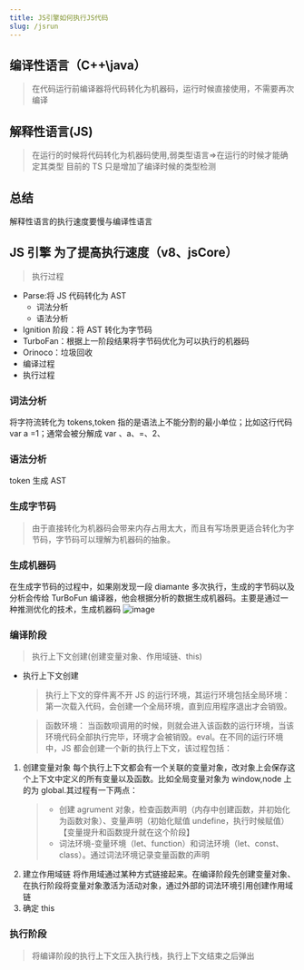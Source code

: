 ```yaml
---
title: JS引擎如何执行JS代码
slug: /jsrun
---
```


## 编译性语言（C++\java）

> 在代码运行前编译器将代码转化为机器码，运行时候直接使用，不需要再次编译

## 解释性语言(JS)

> 在运行的时候将代码转化为机器码使用,弱类型语言=>在运行的时候才能确定其类型
> 目前的 TS 只是增加了编译时候的类型检测

## 总结

解释性语言的执行速度要慢与编译性语言

## JS 引擎 为了提高执行速度（v8、jsCore）

> 执行过程

- Parse:将 JS 代码转化为 AST
  - 词法分析
  - 语法分析
- lgnition 阶段：将 AST 转化为字节码
- TurboFan：根据上一阶段结果将字节码优化为可以执行的机器码
- Orinoco：垃圾回收
- 编译过程
- 执行过程

### 词法分析

将字符流转化为 tokens,token 指的是语法上不能分割的最小单位；比如这行代码 var a =1；通常会被分解成 var 、a、=、2、

### 语法分析

token 生成 AST

### 生成字节码

> 由于直接转化为机器码会带来内存占用太大，而且有写场景更适合转化为字节码，字节码可以理解为机器码的抽象。

### 生成机器码

在生成字节码的过程中，如果刚发现一段 diamante 多次执行，生成的字节码以及分析会传给 TurBoFun 编译器，他会根据分析的数据生成机器码。主要是通过一种推测优化的技术，生成机器码
![image](https://user-images.githubusercontent.com/84896877/177566681-5df91408-bbd9-4a3a-94ce-5584e498d857.png)

### 编译阶段

> 执行上下文创建(创建变量对象、作用域链、this)

- 执行上下文创建
  > 执行上下文的穿件离不开 JS 的运行环境，其运行环境包括全局环境：第一次载入代码，会创建一个全局环境，直到应用程序退出才会销毁。 
  
  >函数环境： 当函数呗调用的时候，则就会进入该函数的运行环境，当该环境代码全部执行完毕，环境才会被销毁。eval。在不同的运行环境中，JS 都会创建一个新的执行上下文，该过程包括：

1. 创建变量对象
   每个执行上下文都会有一个关联的变量对象，改对象上会保存这个上下文中定义的所有变量以及函数。比如全局变量对象为 window,node 上的为 global.其过程有一下两点：
   > - 创建 agrument 对象，检查函数声明（内存中创建函数，并初始化为函数对象）、变量声明（初始化赋值 undefine，执行时候赋值）【变量提升和函数提升就在这个阶段】
   > - 词法环境-变量环境（let、function）和词法环境（let、const、class）。通过词法环境记录变量函数的声明
2. 建立作用域链
   将作用域通过某种方式链接起来。在编译阶段先创建变量对象、在执行阶段将变量对象激活为活动对象，通过外部的词法环境引用创建作用域链
3. 确定 this

### 执行阶段

> 将编译阶段的执行上下文压入执行栈，执行上下文结束之后弹出
